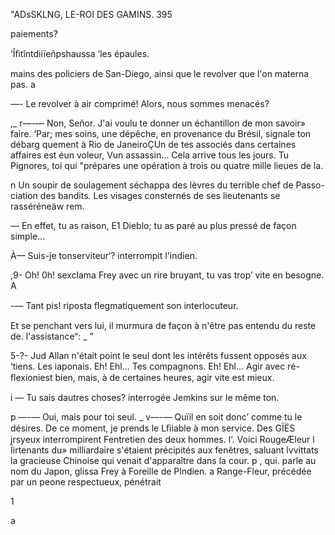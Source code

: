  
  
 
  
 
 
 
 
 
  
 
 
 
 
 
 
 
 
 
 
 
 
 
 
  
  
  
 
   
  
  

 "ADsSKLNG, LE-ROI DES GAMINS. 395

 

 paiements?

‘Îﬁtîntdiiïeñpshaussa ‘les épaules.

  mains des policiers de San-Diego, ainsi que le revolver que l'on
materna pas. a

—- Le revolver à air comprimé! Alors, nous sommes menacés?

,_ r—-— Non, Señor. J'ai voulu te donner un échantillon de mon savoir» faire.
 ‘Par; mes soins, une dépêche, en provenance du Brésil, signale ton débarg
quement à Rio de JaneiroÇUn de tes associés dans certaines affaires est
éun voleur, Vun assassin... Cela arrive tous les jours. Tu Pignores, toi qui
"prépares une opération à trois ou quatre mille lieues de la.

n Un soupir de soulagement séchappa des lèvres du terrible chef de Passo-
 ciation des bandits. Les visages consternés de ses lieutenants se rasséréneäw
rem.

— En effet, tu as raison, E1 Dieblo; tu as paré au plus pressé de façon
simple...

À— Suis-je tonserviteur‘? interrompit l'indien.

,9- Oh! 0h! sexclama Frey avec un rire bruyant, tu vas trop’ vite en
besogne. A

-— Tant pis! riposta ﬂegmatiquement son interlocuteur.

Et se penchant vers lui, il murmura de façon à n'être pas entendu du
reste de. l'assistance“: _ ”

5-?- Jud Allan n'était point le seul dont les intérêts fussent opposés aux
‘tiens. Les iaponais. Eh! Ehl... Tes compagnons. Eh! Ehl... Agir avec ré-
ﬂexioniest bien, mais, à de certaines heures, agir vite est mieux.

i — Tu sais dautres choses? interrogée Jemkins sur le même ton.

p —-— Oui, mais pour toi seul.
_ v—-— Quïil en soit donc’ comme tu le désires. De ce moment, je prends le
Lﬁiable à mon service.
 Des GÏËS jrsyeux interrompirent Fentretien des deux hommes.
   l‘. Voici RougeÆleur l
 Ïirtenants du» milliardaire s'étaient précipités aux fenêtres, saluant
 lvvittats la gracieuse Chinoise qui venait d'apparaître dans la cour.
 p ,  qui. parle au nom du Japon, glissa Frey à Foreille de Plndien.
a Range-Fleur, précédée par un peone respectueux, pénétrait

1

a

